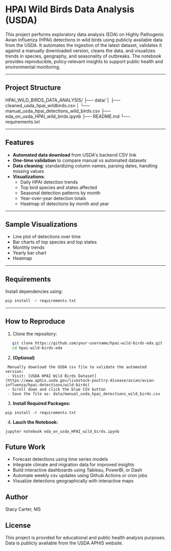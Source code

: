 # HPAI Wild Birds Data Analysis (USDA)

This project performs exploratory data analysis (EDA) on Highly Pathogenic Avian Influenza (HPAI) detections in wild birds using publicly available data from the USDA. It automates the ingestion of the latest dataset, validates it against a manually downloaded version, cleans the data, and visualizes trends in species, geography, and seasonality of outbreaks. The notebook provides reproducible, policy-relevant insights to support public health and environmental monitoring.

---

## Project Structure

HPAI_WILD_BIRDS_DATA_ANALYSIS/
├── data/
│ ├── cleaned_usda_hpai_wildbirds.csv
│ └── manual_usda_hpai_detections_wild_birds.csv
├── eda_on_usda_HPAI_wild_birds.ipynb
├── README.md
└── requirements.txt

---

## Features

- **Automated data download** from USDA's backend CSV link
- **One-time validation** to compare manual vs automated datasets
- **Data cleaning**: standardizing column names, parsing dates, handling missing values
- **Visualizations**:
  - Daily HPAI detection trends
  - Top bird species and states affected
  - Seasonal detection patterns by month
  - Year-over-year detection totals
  - Heatmap of detections by month and year

---

## Sample Visualizations

- Line plot of detections over time  
- Bar charts of top species and top states  
- Monthly trends  
- Yearly bar chart  
- Heatmap

---

## Requirements

Install dependencies using:

```bash
pip install -r requirements.txt
```
---

## How to Reproduce
1. Clone the repository:
```bash
   git clone https://github.com/your-username/hpai-wild-birds-eda.git
   cd hpai-wild-birds-eda
```
2. **(Optional)** 
```
 Manually download the USDA csv file to validate the automated version:
 - Visit: [USDA HPAI Wild Birds Dataset] (https://www.aphis.usda.gov/livestock-poultry-disease/avian/avian-influenza/hpai-detections/wild-birds)
 - Scroll down and click the blue CSV button
 - Save the file as: data/manual_usda_hpai_detections_wild_birds.csv
```
3. **Install Required Packages:**
```
pip install -r requirements.txt
```
4. **Lauch the Notebook:**
```
jupyter notebook eda_on_usda_HPAI_wild_birds.ipynb
```
## Future Work
- Forecast detections using time series models
- Integrate climate and migration data for improved insights
- Build interactive dashboards using Tableau, PowerBI, or Dash
- Automate weekly csv updates using Github Actions or cron jobs
- Visualize detections geographically with interactive maps
## Author
Stacy Carter, MS
## License 
This project is provided for educational and public health analysis purposes. Data is publicly available from the USDA APHIS website.





